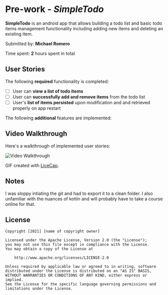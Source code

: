 # Pre-work - *SimpleTodo*

**SimpleTodo** is an android app that allows building a todo list and basic todo items management functionality including adding new items and deleting an existing item.

Submitted by: **Michael Romero**

Time spent: **2** hours spent in total

## User Stories

The following **required** functionality is completed:

* [ ] User can **view a list of todo items**
* [ ] User can **successfully add and remove items** from the todo list
* [ ] User's **list of items persisted** upon modification and and retrieved properly on app restart

The following **additional** features are implemented:


## Video Walkthrough

Here's a walkthrough of implemented user stories:

<img src='https://imgur.com/a/J02ahaE' title='Video Walkthrough' width='' alt='Video Walkthrough' />

GIF created with [LiceCap](http://www.cockos.com/licecap/).

## Notes

I was sloppy intiating the git and had to export it to a clean folder. I also unfamiliar with the nuances of kotlin and will probably have to take a course online for that. 

## License

    Copyright [2021] [name of copyright owner]

    Licensed under the Apache License, Version 2.0 (the "License");
    you may not use this file except in compliance with the License.
    You may obtain a copy of the License at

        http://www.apache.org/licenses/LICENSE-2.0

    Unless required by applicable law or agreed to in writing, software
    distributed under the License is distributed on an "AS IS" BASIS,
    WITHOUT WARRANTIES OR CONDITIONS OF ANY KIND, either express or implied.
    See the License for the specific language governing permissions and
    limitations under the License.